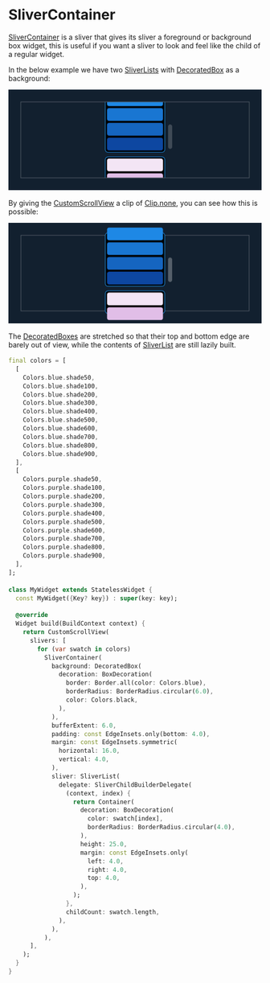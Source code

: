 # SliverContainer

[SliverContainer](https://pub.dev/documentation/boxy/latest/slivers/SliverContainer-class.html) is a sliver that gives its sliver a foreground or background box widget, this is useful if you want a sliver to look and feel like the child of a regular widget.

In the below example we have two [SliverLists](https://api.flutter.dev/flutter/widgets/SliverList-class.html) with [DecoratedBox](https://api.flutter.dev/flutter/widgets/DecoratedBox-class.html) as a background:

![](ftest_jInY0aelEY.png)

By giving the [CustomScrollView](https://api.flutter.dev/flutter/widgets/CustomScrollView-class.html) a clip of [Clip.none](https://api.flutter.dev/flutter/dart-ui/Clip.html), you can see how this is possible:

![Same thing but without clipping](ftest_IKQC577sJP.png)

The [DecoratedBoxes](https://api.flutter.dev/flutter/widgets/DecoratedBox-class.html) are stretched so that their top and bottom edge are barely out of view, while the contents of [SliverList](https://api.flutter.dev/flutter/widgets/SliverList-class.html) are still lazily built.

```dart
final colors = [
  [
    Colors.blue.shade50,
    Colors.blue.shade100,
    Colors.blue.shade200,
    Colors.blue.shade300,
    Colors.blue.shade400,
    Colors.blue.shade500,
    Colors.blue.shade600,
    Colors.blue.shade700,
    Colors.blue.shade800,
    Colors.blue.shade900,
  ],
  [
    Colors.purple.shade50,
    Colors.purple.shade100,
    Colors.purple.shade200,
    Colors.purple.shade300,
    Colors.purple.shade400,
    Colors.purple.shade500,
    Colors.purple.shade600,
    Colors.purple.shade700,
    Colors.purple.shade800,
    Colors.purple.shade900,
  ],
];

class MyWidget extends StatelessWidget {
  const MyWidget({Key? key}) : super(key: key);

  @override
  Widget build(BuildContext context) {
    return CustomScrollView(
      slivers: [
        for (var swatch in colors)
          SliverContainer(
            background: DecoratedBox(
              decoration: BoxDecoration(
                border: Border.all(color: Colors.blue),
                borderRadius: BorderRadius.circular(6.0),
                color: Colors.black,
              ),
            ),
            bufferExtent: 6.0,
            padding: const EdgeInsets.only(bottom: 4.0),
            margin: const EdgeInsets.symmetric(
              horizontal: 16.0,
              vertical: 4.0,
            ),
            sliver: SliverList(
              delegate: SliverChildBuilderDelegate(
                (context, index) {
                  return Container(
                    decoration: BoxDecoration(
                      color: swatch[index],
                      borderRadius: BorderRadius.circular(4.0),
                    ),
                    height: 25.0,
                    margin: const EdgeInsets.only(
                      left: 4.0,
                      right: 4.0,
                      top: 4.0,
                    ),
                  );
                },
                childCount: swatch.length,
              ),
            ),
          ),
      ],
    );
  }
}
```
